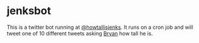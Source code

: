 # jenksbot

This is a twitter bot running at [@howtallisjenks](https://twitter.com/howtallisjenks). It runs on a cron job and will tweet one of 10 different tweets asking [Bryan](https://twitter.com/tallguyjenks) how tall he is.

